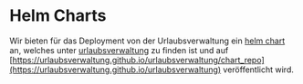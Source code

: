 # Helm Charts

Wir bieten für das Deployment von der Urlaubsverwaltung ein [helm chart](https://helm.sh/) an, welches unter 
[urlaubsverwaltung](urlaubsverwaltung) zu finden ist und auf [https://urlaubsverwaltung.github.io/urlaubsverwaltung/chart_repo](https://urlaubsverwaltung.github.io/urlaubsverwaltung) veröffentlicht wird.
